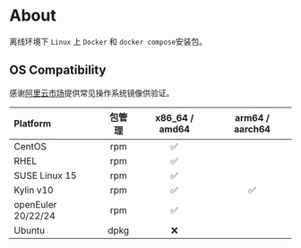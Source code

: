 # About

离线环境下 `Linux` 上 `Docker` 和 `docker compose`安装包。

## OS Compatibility

感谢[阿里云市场](https://market.aliyun.com/products/57742013?page=1)提供常见操作系统镜像供验证。

| Platform           | 包管理  |   x86_64 / amd64   |  arm64 / aarch64   |
|:-------------------|:----:|:------------------:|:------------------:|
| CentOS             | rpm  | :white_check_mark: |                    |
| RHEL               | rpm  | :white_check_mark: |                    |
| SUSE Linux 15      | rpm  | :white_check_mark: |                    |
| Kylin v10          | rpm  | :white_check_mark: | :white_check_mark: |
| openEuler 20/22/24 | rpm  | :white_check_mark: |                    |
| Ubuntu             | dpkg |        :x:         |                    |